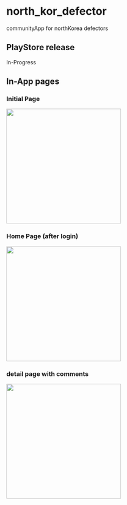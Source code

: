 # north_kor_defector

communityApp for northKorea defectors

## PlayStore release
In-Progress

## In-App pages
### Initial Page
<img src = "https://github.com/CreatorDaniY/nkd/assets/153824990/c36aae38-eab4-4aae-a02b-49a57e2dc221" width = "300"/>

### Home Page (after login)
<img src = "https://github.com/CreatorDaniY/nor_kor/assets/153824990/57c4511b-abe6-47a2-bbb4-7afee8e9ce62" width = "300"/>

### detail page with comments
<img src = "https://github.com/CreatorDaniY/nor_kor/assets/153824990/64838f23-457a-449c-a608-6f8950b8b6bd" width = "300"/>
